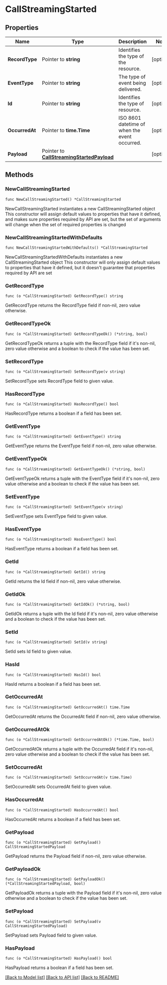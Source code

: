 # CallStreamingStarted

## Properties

Name | Type | Description | Notes
------------ | ------------- | ------------- | -------------
**RecordType** | Pointer to **string** | Identifies the type of the resource. | [optional] 
**EventType** | Pointer to **string** | The type of event being delivered. | [optional] 
**Id** | Pointer to **string** | Identifies the type of resource. | [optional] 
**OccurredAt** | Pointer to **time.Time** | ISO 8601 datetime of when the event occurred. | [optional] 
**Payload** | Pointer to [**CallStreamingStartedPayload**](CallStreamingStartedPayload.md) |  | [optional] 

## Methods

### NewCallStreamingStarted

`func NewCallStreamingStarted() *CallStreamingStarted`

NewCallStreamingStarted instantiates a new CallStreamingStarted object
This constructor will assign default values to properties that have it defined,
and makes sure properties required by API are set, but the set of arguments
will change when the set of required properties is changed

### NewCallStreamingStartedWithDefaults

`func NewCallStreamingStartedWithDefaults() *CallStreamingStarted`

NewCallStreamingStartedWithDefaults instantiates a new CallStreamingStarted object
This constructor will only assign default values to properties that have it defined,
but it doesn't guarantee that properties required by API are set

### GetRecordType

`func (o *CallStreamingStarted) GetRecordType() string`

GetRecordType returns the RecordType field if non-nil, zero value otherwise.

### GetRecordTypeOk

`func (o *CallStreamingStarted) GetRecordTypeOk() (*string, bool)`

GetRecordTypeOk returns a tuple with the RecordType field if it's non-nil, zero value otherwise
and a boolean to check if the value has been set.

### SetRecordType

`func (o *CallStreamingStarted) SetRecordType(v string)`

SetRecordType sets RecordType field to given value.

### HasRecordType

`func (o *CallStreamingStarted) HasRecordType() bool`

HasRecordType returns a boolean if a field has been set.

### GetEventType

`func (o *CallStreamingStarted) GetEventType() string`

GetEventType returns the EventType field if non-nil, zero value otherwise.

### GetEventTypeOk

`func (o *CallStreamingStarted) GetEventTypeOk() (*string, bool)`

GetEventTypeOk returns a tuple with the EventType field if it's non-nil, zero value otherwise
and a boolean to check if the value has been set.

### SetEventType

`func (o *CallStreamingStarted) SetEventType(v string)`

SetEventType sets EventType field to given value.

### HasEventType

`func (o *CallStreamingStarted) HasEventType() bool`

HasEventType returns a boolean if a field has been set.

### GetId

`func (o *CallStreamingStarted) GetId() string`

GetId returns the Id field if non-nil, zero value otherwise.

### GetIdOk

`func (o *CallStreamingStarted) GetIdOk() (*string, bool)`

GetIdOk returns a tuple with the Id field if it's non-nil, zero value otherwise
and a boolean to check if the value has been set.

### SetId

`func (o *CallStreamingStarted) SetId(v string)`

SetId sets Id field to given value.

### HasId

`func (o *CallStreamingStarted) HasId() bool`

HasId returns a boolean if a field has been set.

### GetOccurredAt

`func (o *CallStreamingStarted) GetOccurredAt() time.Time`

GetOccurredAt returns the OccurredAt field if non-nil, zero value otherwise.

### GetOccurredAtOk

`func (o *CallStreamingStarted) GetOccurredAtOk() (*time.Time, bool)`

GetOccurredAtOk returns a tuple with the OccurredAt field if it's non-nil, zero value otherwise
and a boolean to check if the value has been set.

### SetOccurredAt

`func (o *CallStreamingStarted) SetOccurredAt(v time.Time)`

SetOccurredAt sets OccurredAt field to given value.

### HasOccurredAt

`func (o *CallStreamingStarted) HasOccurredAt() bool`

HasOccurredAt returns a boolean if a field has been set.

### GetPayload

`func (o *CallStreamingStarted) GetPayload() CallStreamingStartedPayload`

GetPayload returns the Payload field if non-nil, zero value otherwise.

### GetPayloadOk

`func (o *CallStreamingStarted) GetPayloadOk() (*CallStreamingStartedPayload, bool)`

GetPayloadOk returns a tuple with the Payload field if it's non-nil, zero value otherwise
and a boolean to check if the value has been set.

### SetPayload

`func (o *CallStreamingStarted) SetPayload(v CallStreamingStartedPayload)`

SetPayload sets Payload field to given value.

### HasPayload

`func (o *CallStreamingStarted) HasPayload() bool`

HasPayload returns a boolean if a field has been set.


[[Back to Model list]](../README.md#documentation-for-models) [[Back to API list]](../README.md#documentation-for-api-endpoints) [[Back to README]](../README.md)


